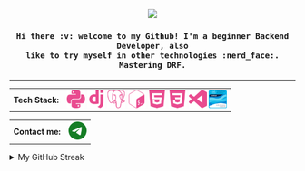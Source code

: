 <p align="center"><img src="https://media.giphy.com/media/2HEAHnj8FOmL6/giphy.gif"><p>

<h4 align="center">
  <samp>
    Hi there :v: welcome to my Github! I'm a beginner Backend Developer, also<br>like to try myself in other technologies :nerd_face:. Mastering DRF.
  </samp>
</h4>

--------------------------------------------------------------------------------------

<table align="center" cellspacing="0" cellpadding="0">
  <tr>
    <td valign="middle">
      <strong>Tech Stack:</strong>
    </td>  
    <td valign="middle">
    <img width="32" src="https://github.com/Tvo-Po/Tvo-Po/blob/main/assets/icons/python.svg">
    <img width="32" src="https://github.com/Tvo-Po/Tvo-Po/blob/main/assets/icons/django.svg">
    <img width="32" src="https://github.com/Tvo-Po/Tvo-Po/blob/main/assets/icons/postgresql.svg">
    <img width="32" src="https://github.com/Tvo-Po/Tvo-Po/blob/main/assets/icons/gnubash.svg">
    <img width="32" src="https://github.com/Tvo-Po/Tvo-Po/blob/main/assets/icons/html5.svg">
    <img width="32" src="https://github.com/Tvo-Po/Tvo-Po/blob/main/assets/icons/css3.svg">
    <img width="32" src="https://github.com/Tvo-Po/Tvo-Po/blob/main/assets/icons/visualstudiocode.svg">
    <a href="https://www.credly.com/badges/bad70ed2-4c59-4ad4-ae77-b8001830e0a4/public_url"><img width="32" src="https://github.com/Tvo-Po/Tvo-Po/blob/main/assets/cisco_certificate.png"></a>
    </td>
  </tr>  
</table>

<table align="center" cellspacing="0" cellpadding="0">
  <tr>
    <td valign="middle">
      <strong>Contact me:</strong>
    </td>  
    <td valign="middle">
    <a href="https://telegram.me/swallowland"><img width="32" src="https://github.com/Tvo-Po/Tvo-Po/blob/main/assets/icons/telegram.svg"></a>
    </td>
  </tr>  
</table>

<details>
<summary>My GitHub Streak</summary>
![GitHub streak stats](https://github-readme-streak-stats.herokuapp.com/?user=Tvo-Po)  
</details>
